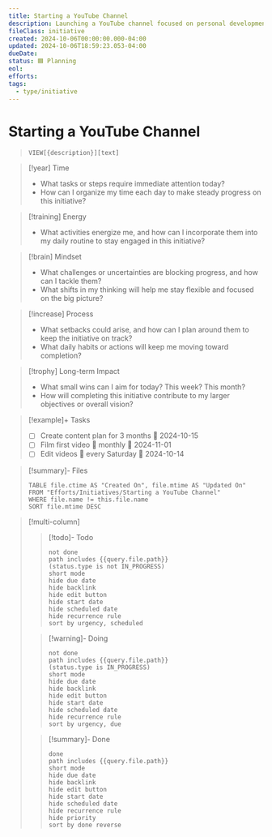 ```yaml
---
title: Starting a YouTube Channel
description: Launching a YouTube channel focused on personal development content.
fileClass: initiative
created: 2024-10-06T00:00:00.000-04:00
updated: 2024-10-06T18:59:23.053-04:00
dueDate: 
status: 🟦 Planning
eol: 
efforts:
tags:
  - type/initiative
---
```


# Starting a YouTube Channel

> `VIEW[{description}][text]`

> [!year] Time
> - What tasks or steps require immediate attention today?
> - How can I organize my time each day to make steady progress on this initiative?

> [!training] Energy
> - What activities energize me, and how can I incorporate them into my daily routine to stay engaged in this initiative?

> [!brain] Mindset
> - What challenges or uncertainties are blocking progress, and how can I tackle them?
> - What shifts in my thinking will help me stay flexible and focused on the big picture?

> [!increase] Process
> - What setbacks could arise, and how can I plan around them to keep the initiative on track?
> - What daily habits or actions will keep me moving toward completion?

> [!trophy] Long-term Impact
> - What small wins can I aim for today? This week? This month?
> - How will completing this initiative contribute to my larger objectives or overall vision?

> [!example]+ Tasks
> - [ ] Create content plan for 3 months 🛫 2024-10-15
> - [ ] Film first video 🔁 monthly 🛫 2024-11-01
> - [ ] Edit videos 🔁 every Saturday 🛫 2024-10-14


> [!summary]- Files
>
> ```dataview
> TABLE file.ctime AS "Created On", file.mtime AS "Updated On"
> FROM "Efforts/Initiatives/Starting a YouTube Channel"
> WHERE file.name != this.file.name
> SORT file.mtime DESC
> ```


> [!multi-column]
>
> > [!todo]- Todo
> >
> > ```tasks
> > not done
> > path includes {{query.file.path}}
> > (status.type is not IN_PROGRESS)
> > short mode
> > hide due date
> > hide backlink
> > hide edit button
> > hide start date
> > hide scheduled date
> > hide recurrence rule
> > sort by urgency, scheduled
> > ```
>
> > [!warning]- Doing
> >
> > ```tasks
> > not done
> > path includes {{query.file.path}}
> > (status.type is IN_PROGRESS)
> > short mode
> > hide due date
> > hide backlink
> > hide edit button
> > hide start date
> > hide scheduled date
> > hide recurrence rule
> > sort by urgency, due
> > ```
>
> > [!summary]- Done
> >
> > ```tasks
> > done
> > path includes {{query.file.path}}
> > short mode
> > hide due date
> > hide backlink
> > hide edit button
> > hide start date
> > hide scheduled date
> > hide recurrence rule
> > hide priority
> > sort by done reverse
> > ```
